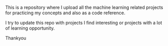 This is a repository where I upload all the machine learning related projects for practicing my concepts and also as a code reference.

I try to update this repo with projects I find interesting or projects with a lot of learning opportunity.

Thankyou
